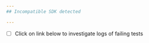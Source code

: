 ```yaml
---
## Incompatible SDK detected

---
```


- [ ] Click on link below to investigate logs of failing tests
